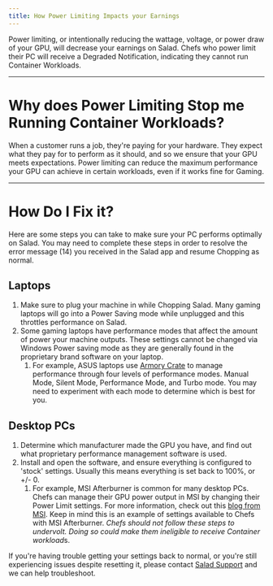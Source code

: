 ```yaml
---
title: How Power Limiting Impacts your Earnings
---
```


Power limiting, or intentionally reducing the wattage, voltage, or power draw of your GPU, will decrease your earnings
on Salad. Chefs who power limit their PC will receive a Degraded Notification, indicating they cannot run Container
Workloads.

---

# Why does Power Limiting Stop me Running Container Workloads?

When a customer runs a job, they're paying for your hardware. They expect what they pay for to perform as it should, and
so we ensure that your GPU meets expectations. Power limiting can reduce the maximum performance your GPU can achieve in
certain workloads, even if it works fine for Gaming.

---

# How Do I Fix it?

Here are some steps you can take to make sure your PC performs optimally on Salad. You may need to complete these steps
in order to resolve the error message (14) you received in the Salad app and resume Chopping as normal.

## Laptops

1. Make sure to plug your machine in while Chopping Salad. Many gaming laptops will go into a Power Saving mode while
   unplugged and this throttles performance on Salad.
2. Some gaming laptops have performance modes that affect the amount of power your machine outputs. These settings
   cannot be changed via Windows Power saving mode as they are generally found in the proprietary brand software on your
   laptop.
   1. For example, ASUS laptops use
      [Armory Crate](https://rog.asus.com/articles/Guides/armoury-crate-performance-modes-explained-silent-vs-performance-vs-turbo-vs-windows/)
      to manage performance through four levels of performance modes. Manual Mode, Silent Mode, Performance Mode, and
      Turbo mode. You may need to experiment with each mode to determine which is best for you.

## Desktop PCs

1. Determine which manufacturer made the GPU you have, and find out what proprietary performance management software is
   used.
2. Install and open the software, and ensure everything is configured to 'stock' settings. Usually this means everything
   is set back to 100%, or +/- 0.
   1. For example, MSI Afterburner is common for many desktop PCs. Chefs can manage their GPU power output in MSI by
      changing their Power Limit settings. For more information, check out this
      [blog from MSI](https://www.msi.com/blog/msi-afterburner-overclocking-undervolting-guide#undervoltingguide). Keep
      in mind this is an example of settings available to Chefs with MSI Afterburner. *Chefs should not follow these
      steps to undervolt. Doing so could make them ineligible to receive Container workload*s.

If you're having trouble getting your settings back to normal, or you're still experiencing issues despite resetting it,
please contact [Salad Support](/docs/guides/your-pc/216-how-to-create-a-support-ticket) and we can help troubleshoot.
